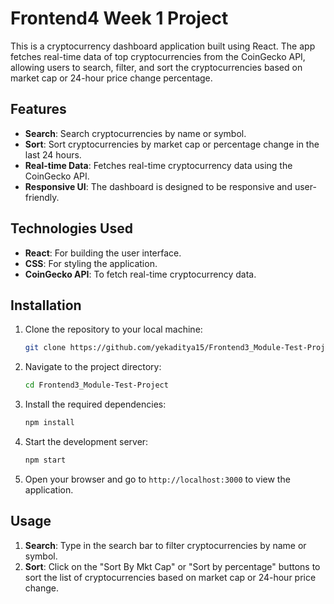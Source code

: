 # Frontend4 Week 1 Project

This is a cryptocurrency dashboard application built using React. The app fetches real-time data of top cryptocurrencies from the CoinGecko API, allowing users to search, filter, and sort the cryptocurrencies based on market cap or 24-hour price change percentage.

## Features

- **Search**: Search cryptocurrencies by name or symbol.
- **Sort**: Sort cryptocurrencies by market cap or percentage change in the last 24 hours.
- **Real-time Data**: Fetches real-time cryptocurrency data using the CoinGecko API.
- **Responsive UI**: The dashboard is designed to be responsive and user-friendly.

## Technologies Used

- **React**: For building the user interface.
- **CSS**: For styling the application.
- **CoinGecko API**: To fetch real-time cryptocurrency data.

## Installation

1. Clone the repository to your local machine:
   ```bash
   git clone https://github.com/yekaditya15/Frontend3_Module-Test-Project.git
   ```

2. Navigate to the project directory:
   ```bash
   cd Frontend3_Module-Test-Project
   ```

3. Install the required dependencies:
   ```bash
   npm install
   ```

4. Start the development server:
   ```bash
   npm start
   ```

5. Open your browser and go to `http://localhost:3000` to view the application.

## Usage

1. **Search**: Type in the search bar to filter cryptocurrencies by name or symbol.
2. **Sort**: Click on the "Sort By Mkt Cap" or "Sort by percentage" buttons to sort the list of cryptocurrencies based on market cap or 24-hour price change.


